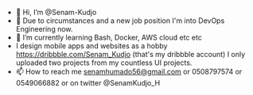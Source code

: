 - 👋 Hi, I’m @Senam-Kudjo
- 👀 Due to circumstances and a new job position I'm into DevOps Engineering now.
- 🌱 I’m currently learning Bash, Docker, AWS cloud etc etc
- I design mobile apps and websites as a hobby https://dribbble.com/Senam_Kudjo (that's my dribbble account) I only uploaded two projects from my countless UI projects.
- 📫 How to reach me senamhumado56@gmail.com or 0508797574 or 0549066882 or on twitter @SenamKudjo_H
